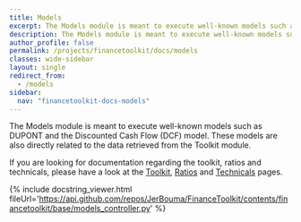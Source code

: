 ```yaml
---
title: Models
excerpt: The Models module is meant to execute well-known models such as DUPONT and the Discounted Cash Flow (DCF) model. These models are also directly related to the data retrieved from the Toolkit module.
description: The Models module is meant to execute well-known models such as DUPONT and the Discounted Cash Flow (DCF) model. These models are also directly related to the data retrieved from the Toolkit module.
author_profile: false
permalink: /projects/financetoolkit/docs/models
classes: wide-sidebar
layout: single
redirect_from:
  - /models
sidebar:
  nav: "financetoolkit-docs-models"
---
```


The Models module is meant to execute well-known models such as DUPONT and the Discounted Cash Flow (DCF) model. These models are also directly related to the data retrieved from the Toolkit module.

If you are looking for documentation regarding the toolkit, ratios and technicals, please have a look at the [Toolkit](/projects/financetoolkit/docs), [Ratios](/projects/financetoolkit/docs/ratios) and [Technicals](/projects/financetoolkit/docs/technicals) pages.

{% include docstring_viewer.html fileUrl='https://api.github.com/repos/JerBouma/FinanceToolkit/contents/financetoolkit/base/models_controller.py' %}